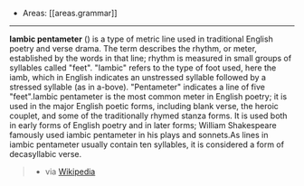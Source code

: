 
- Areas: [[areas.grammar]]

---

**Iambic pentameter** () is a type of metric line used in traditional English poetry and verse drama. The term describes the rhythm, or meter, established by the words in that line; rhythm is measured in small groups of syllables called "feet". "Iambic" refers to the type of foot used, here the iamb, which in English indicates an unstressed syllable followed by a stressed syllable (as in a-bove). "Pentameter" indicates a line of five "feet".Iambic pentameter is the most common meter in English poetry; it is used in the major English poetic forms, including blank verse, the heroic couplet, and some of the traditionally rhymed stanza forms. It is used both in early forms of English poetry and in later forms; William Shakespeare famously used iambic pentameter in his plays and sonnets.As lines in iambic pentameter usually contain ten syllables, it is considered a form of decasyllabic verse.

> - via [Wikipedia](https://en.wikipedia.org/wiki/Iambic%20pentameter)
